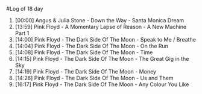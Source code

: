 #Log of 18 day

1. [00:00] Angus & Julia Stone - Down the Way - Santa Monica Dream
1. [13:59] Pink Floyd - A Momentary Lapse of Reason - A New Machine Part 1
1. [14:00] Pink Floyd - The Dark Side Of The Moon - Speak to Me / Breathe
1. [14:04] Pink Floyd - The Dark Side Of The Moon - On the Run
1. [14:08] Pink Floyd - The Dark Side Of The Moon - Time
1. [14:15] Pink Floyd - The Dark Side Of The Moon - The Great Gig in the Sky
1. [14:19] Pink Floyd - The Dark Side Of The Moon - Money
1. [14:26] Pink Floyd - The Dark Side Of The Moon - Us and Them
1. [16:17] Pink Floyd - The Dark Side Of The Moon - Any Colour You Like
